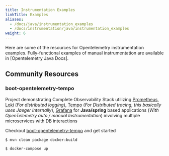 ```yaml
---
title: Instrumentation Examples
linkTitle: Examples
aliases:
  - /docs/java/instrumentation_examples
  - /docs/instrumentation/java/instrumentation_examples
weight: 6
---
```


Here are some of the resources for Opentelemetry instrumentation examples.
Fully-functional examples of manual instrumentation are available in [Opentelemetry Java Docs].

## Community Resources

### boot-opentelemetry-tempo

Project demonstrating Complete Observability Stack utilizing
[Prometheus](https://prometheus.io/), [Loki](https://grafana.com/oss/loki/)
(_For distributed logging_), [Tempo](https://grafana.com/oss/tempo/) (_For
Distributed tracing, this basically uses Jaeger Internally_),
[Grafana](https://grafana.com/grafana/) for **Java/spring** based applications
(_With OpenTelemetry auto / manual Instrumentation_) involving multiple
microservices with DB interactions

Checkout
[boot-opentelemetry-tempo](https://github.com/mnadeem/boot-opentelemetry-tempo)
and get started

```console
$ mvn clean package docker:build
```

```console
$ docker-compose up
```
